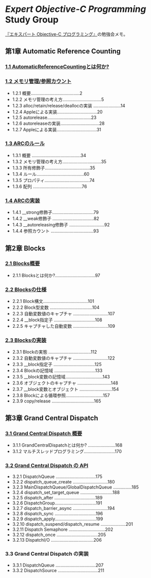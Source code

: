 ***Expert Objective-C Programming***<br>Study Group
===================================================

[『エキスパート Objective-C プログラミング』](http://www.amazon.co.jp/%E3%82%A8%E3%82%AD%E3%82%B9%E3%83%91%E3%83%BC%E3%83%88Objective-C%E3%83%97%E3%83%AD%E3%82%B0%E3%83%A9%E3%83%9F%E3%83%B3%E3%82%B0-%EF%BC%8DiOS-OS-X%E3%81%AE%E3%83%A1%E3%83%A2%E3%83%AA%E7%AE%A1%E7%90%86%E3%81%A8%E3%83%9E%E3%83%AB%E3%83%81%E3%82%B9%E3%83%AC%E3%83%83%E3%83%89%EF%BC%8D-%E5%9D%82%E6%9C%AC/dp/4844331094/)の勉強会メモ。

## 第1章 Automatic Reference Counting 
### [1.1 AutomaticReferenceCountingとは何か?](chapt-1/sect-1-1.md)
### [1.2 メモリ管理/参照カウント](chapt-1/sect-1-2.md)
- 1.2.1 概要.......................................2 
- 1.2.2 メモリ管理の考え方...............................5 
- 1.2.3 alloc/retain/release/deallocの実装 ......................14 
- 1.2.4 Appleによる実装................................20 
- 1.2.5 autorelease...................................23 
- 1.2.6 autoreleaseの実装...............................28 
- 1.2.7 Appleによる実装................................31

### [1.3 ARCのルール](chapt-1/sect-1-3.md)
- 1.3.1 概要 .......................................34 
- 1.3.2 メモリ管理の考え方...............................35 
- 1.3.3 所有修飾子....................................35 
- 1.3.4 ルール......................................60 
- 1.3.5 プロパティ....................................74 
- 1.3.6 配列 .......................................76

### [1.4 ARCの実装](chapt-1/sect-1-4.md)
- 1.4.1 __strong修飾子.................................79 
- 1.4.2 __weak修飾子 .................................82 
- 1.4.3 __autoreleasing修飾子 ............................92 
- 1.4.4 参照カウント ..................................93

## 第2章 Blocks

### [2.1 Blocks概要](chapt-2/sect-2-1.md)
- 2.1.1 Blocksとは何か?................................97 

### [2.2 Blocksの仕様](chapt-2/sect-2-2.md)
- 2.2.1 Block構文....................................101
- 2.2.2 Block型変数 ..................................104 
- 2.2.3 自動変数値のキャプチャ ............................107 
- 2.2.4 __block指定子 .................................108 
- 2.2.5 キャプチャした自動変数 ............................109

### [2.3 Blocksの実装](chapt-2/sect-2-3.md)
- 2.3.1 Blockの実態 ..................................112 
- 2.3.2 自動変数値のキャプチャ ............................122 
- 2.3.3 __block指定子 .................................125 
- 2.3.4 Blockの記憶域 .................................133 
- 2.3.5 __block変数の記憶域..............................143 
- 2.3.6 オブジェクトのキャプチャ ...........................148 
- 2.3.7 __block変数とオブジェクト ..........................154 
- 2.3.8 Blockによる循環参照..............................157 
- 2.3.9 copy/release ..................................165

## 第3章 Grand Central Dispatch

### [3.1 Grand Central Dispatch 概要](chapt-3/sect-3-1.md) 
- 3.1.1 GrandCentralDispatchとは何か? ......................168 
- 3.1.2 マルチスレッドプログラミング.........................170

### [3.2 Grand Central Dispatch の API](chapt-3/sect-3-2.md)
- 3.2.1 DispatchQueue ................................175 
- 3.2.2 dispatch_queue_create ............................180 
- 3.2.3 MainDispatchQueue/GlobalDispatchQueue ...............185 
- 3.2.4 dispatch_set_target_queue ..........................188 
- 3.2.5 dispatch_after .................................189 
- 3.2.6 DispatchGroup.................................191 
- 3.2.7 dispatch_barrier_async ............................194 
- 3.2.8 dispatch_sync .................................196 
- 3.2.9 dispatch_apply.................................199 
- 3.2.10 dispatch_suspend/dispatch_resume ....................201 
- 3.2.11 Dispatch Semaphore .............................202 
- 3.2.12 dispatch_once .................................205 
- 3.2.13 DispatchI/O ..................................206

### 3.3 Grand Central Dispatch の実装
- 3.3.1 DispatchQueue ................................207 
- 3.3.2 DispatchSource ................................211

